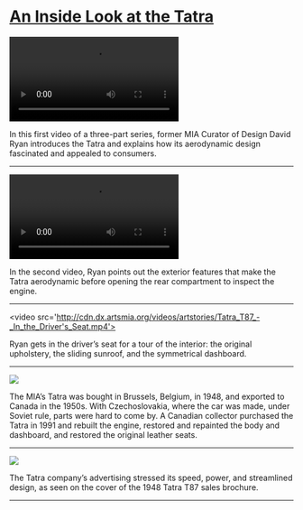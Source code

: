 # [An Inside Look at the Tatra](http://artsmia.github.io/griot/#/stories/1823)

<video src='http://cdn.dx.artsmia.org/videos/artstories/Meet_the_Tatra_T87.mp4'></video>

In this first video of a three-part series, former MIA Curator of Design David Ryan introduces the Tatra and explains how its aerodynamic design fascinated and appealed to consumers. 

---

<video src='http://cdn.dx.artsmia.org/videos/artstories/Tatra_T87_-_Intelligent_Design.mp4'></video>

In the second video, Ryan points out the exterior features that make the Tatra aerodynamic before opening the rear compartment to inspect the engine.

---

<video src='http://cdn.dx.artsmia.org/videos/artstories/Tatra_T87_-_In_the_Driver's_Seat.mp4'></video>

<span>Ryan gets in the driver’s seat for a tour of the interior: the original upholstery, the sliding sunroof, and the symmetrical dashboard.</span>

---

![](http://cdn.dx.artsmia.org/thumbs/tn_mia_49908a.jpg)

The MIA’s Tatra was bought in Brussels, Belgium, in 1948, and exported to Canada in the 1950s. With Czechoslovakia, where the car was made, under Soviet rule, parts were hard to come by. A Canadian collector purchased the Tatra in 1991 and rebuilt the engine, restored and repainted the body and dashboard, and restored the original leather seats.

---

![](http://cdn.dx.artsmia.org/thumbs/tn_2014_TDX_MIAArtStories_185.jpg)

The Tatra company’s advertising stressed its speed, power, and streamlined design, as seen on the cover of the 1948 Tatra T87 sales brochure. 

---
